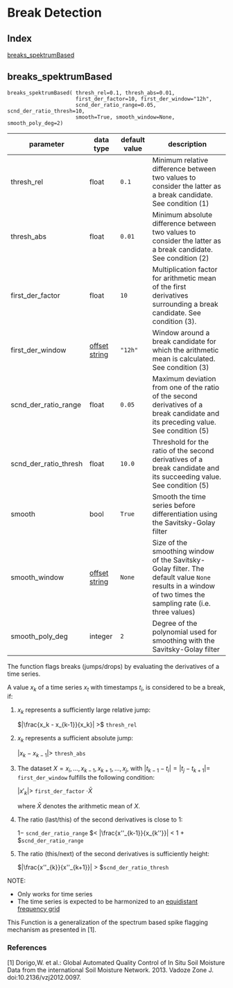 # Break Detection

## Index
[breaks_spektrumBased](#breaks_spektrumbased)

## breaks_spektrumBased

```                            
breaks_spektrumBased( thresh_rel=0.1, thresh_abs=0.01, 
                      first_der_factor=10, first_der_window="12h", 
                      scnd_der_ratio_range=0.05, scnd_der_ratio_thresh=10, 
                      smooth=True, smooth_window=None, smooth_poly_deg=2)

```

| parameter             | data type                                                     | default value | description                                                                                                                                                |
|-----------------------|---------------------------------------------------------------|---------------|------------------------------------------------------------------------------------------------------------------------------------------------------------|
| thresh_rel            | float                                                         | `0.1`         | Minimum relative difference between two values to consider the latter as a break candidate. See condition (1)                                              |
| thresh_abs            | float                                                         | `0.01`        | Minimum absolute difference between two values to consider the latter as a break candidate. See condition (2)                                              |
| first_der_factor      | float                                                         | `10`          | Multiplication factor for arithmetic mean of the first derivatives surrounding a break candidate. See condition (3).                                       |
| first_der_window      | [offset string](docs/ParameterDescriptions.md#offset-strings) | `"12h"`       | Window around a break candidate for which the arithmetic mean is calculated. See condition (3)                                                             |
| scnd_der_ratio_range  | float                                                         | `0.05`        | Maximum deviation from one of the ratio of the second derivatives of a break candidate and its preceding value. See condition (5)                          |
| scnd_der_ratio_thresh | float                                                         | `10.0`        | Threshold for the ratio of the second derivatives of a break candidate and its succeeding value. See condition (5)                                         |
| smooth                | bool                                                          | `True`        | Smooth the time series before differentiation using the Savitsky-Golay filter                                                                              |
| smooth_window         | [offset string](docs/ParameterDescriptions.md#offset-strings) | `None`        | Size of the smoothing window of the Savitsky-Golay filter. The default value `None` results in a window of two times the sampling rate (i.e. three values) |
| smooth_poly_deg       | integer                                                       | `2`           | Degree of the polynomial used for smoothing with the Savitsky-Golay filter                                                                                 |

The function flags breaks (jumps/drops) by evaluating the derivatives of a time series.

A value $`x_k`$ of a time series $`x_t`$ with timestamps $`t_i`$, is considered to be a break, if:

1. $`x_k`$ represents a sufficiently large relative jump:

   $`|\frac{x_k - x_{k-1}}{x_k}| >`$ `thresh_rel`

2. $`x_k`$ represents a sufficient absolute jump:

   $`|x_k - x_{k-1}| >`$ `thresh_abs`

3. The dataset $`X = x_i, ..., x_{k-1}, x_{k+1}, ..., x_j`$, with $`|t_{k-1} - t_i| = |t_j - t_{k+1}| =`$ `first_der_window`
   fulfills the following condition:
   
   $`|x'_k| >`$ `first_der_factor` $` \cdot \bar{X} `$
   
   where $`\bar{X}`$ denotes the arithmetic mean of $`X`$.

4. The ratio (last/this) of the second derivatives is close to 1:

   $` 1 -`$ `scnd_der_ratio_range` $`< |\frac{x''_{k-1}}{x_{k''}}| < 1 + `$`scnd_der_ratio_range`

5. The ratio (this/next) of the second derivatives is sufficiently height:

   $`|\frac{x''_{k}}{x''_{k+1}}| > `$`scnd_der_ratio_thresh`

NOTE:
- Only works for time series
- The time series is expected to be harmonized to an
  [equidistant frequency grid](docs/funcs/TimeSeriesHarmonization.md)


This Function is a generalization of the spectrum based spike flagging
mechanism as presented in [1].

### References
[1] Dorigo,W. et al.: Global Automated Quality Control of In Situ Soil Moisture
    Data from the international Soil Moisture Network. 2013. Vadoze Zone J.
    doi:10.2136/vzj2012.0097.

